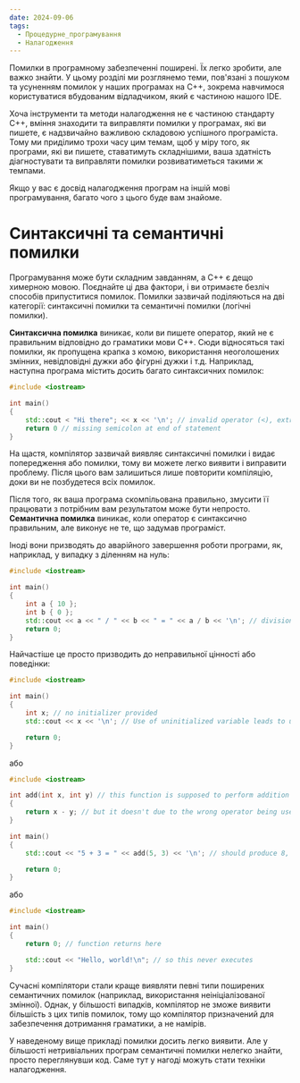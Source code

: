 ```yaml
---
date: 2024-09-06
tags:
  - Процедурне_програмування
  - Налагодження
---
```

Помилки в програмному забезпеченні поширені. Їх легко зробити, але важко знайти. У цьому розділі ми розглянемо теми, пов'язані з пошуком та усуненням помилок у наших програмах на C++, зокрема навчимося користуватися вбудованим відладчиком, який є частиною нашого IDE.

Хоча інструменти та методи налагодження не є частиною стандарту C++, вміння знаходити та виправляти помилки у програмах, які ви пишете, є надзвичайно важливою складовою успішного програміста. Тому ми приділимо трохи часу цим темам, щоб у міру того, як програми, які ви пишете, ставатимуть складнішими, ваша здатність діагностувати та виправляти помилки розвиватиметься такими ж темпами.

Якщо у вас є досвід налагодження програм на іншій мові програмування, багато чого з цього буде вам знайоме.
# Синтаксичні та семантичні помилки
Програмування може бути складним завданням, а C++ є дещо химерною мовою. Поєднайте ці два фактори, і ви отримаєте безліч способів припуститися помилок. Помилки зазвичай поділяються на дві категорії: синтаксичні помилки та семантичні помилки (логічні помилки).

**Синтаксична помилка** виникає, коли ви пишете оператор, який не є правильним відповідно до граматики мови C++. Сюди відносяться такі помилки, як пропущена крапка з комою, використання неоголошених змінних, невідповідні дужки або фігурні дужки і т.д. Наприклад, наступна програма містить досить багато синтаксичних помилок:

```cpp
#include <iostream>

int main()
{
    std::cout < "Hi there"; << x << '\n'; // invalid operator (<), extraneous semicolon, undeclared variable (x)
    return 0 // missing semicolon at end of statement
}
```

На щастя, компілятор зазвичай виявляє синтаксичні помилки і видає попередження або помилки, тому ви можете легко виявити і виправити проблему. Після цього вам залишиться лише повторити компіляцію, доки ви не позбудетеся всіх помилок.

Після того, як ваша програма скомпільована правильно, змусити її працювати з потрібним вам результатом може бути непросто. **Семантична помилка** виникає, коли оператор є синтаксично правильним, але виконує не те, що задумав програміст.

Іноді вони призводять до аварійного завершення роботи програми, як, наприклад, у випадку з діленням на нуль:

```cpp
#include <iostream>

int main()
{
    int a { 10 };
    int b { 0 };
    std::cout << a << " / " << b << " = " << a / b << '\n'; // division by 0 is undefined in mathematics
    return 0;
}
```

Найчастіше це просто призводить до неправильної цінності або поведінки:

```cpp
#include <iostream>

int main()
{
    int x; // no initializer provided
    std::cout << x << '\n'; // Use of uninitialized variable leads to undefined result

    return 0;
}
```

або

```cpp
#include <iostream>

int add(int x, int y) // this function is supposed to perform addition
{
    return x - y; // but it doesn't due to the wrong operator being used
}

int main()
{
    std::cout << "5 + 3 = " << add(5, 3) << '\n'; // should produce 8, but produces 2

    return 0;
}
```

або

```cpp
#include <iostream>

int main()
{
    return 0; // function returns here

    std::cout << "Hello, world!\n"; // so this never executes
}
```

Сучасні компілятори стали краще виявляти певні типи поширених семантичних помилок (наприклад, використання неініціалізованої змінної). Однак, у більшості випадків, компілятор не зможе виявити більшість з цих типів помилок, тому що компілятор призначений для забезпечення дотримання граматики, а не намірів.

У наведеному вище прикладі помилки досить легко виявити. Але у більшості нетривіальних програм семантичні помилки нелегко знайти, просто переглянувши код. Саме тут у нагоді можуть стати техніки налагодження.